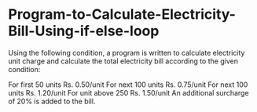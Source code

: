 # Program-to-Calculate-Electricity-Bill-Using-if-else-loop
Using the following condition, a program is written to calculate electricity unit charge and calculate the total electricity bill according to the given condition:

For first 50 units Rs. 0.50/unit
For next 100 units Rs. 0.75/unit
For next 100 units Rs. 1.20/unit
For unit above 250 Rs. 1.50/unit
An additional surcharge of 20% is added to the bill.
